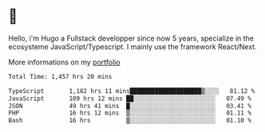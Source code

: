 # 👋 

Hello, i'm Hugo a Fullstack developper since now 5 years, specialize in the ecosysteme JavaScript/Typescript. I mainly use the framework React/Next.

More informations on my [portfolio](https://hcampos.fr)

<!--START_SECTION:waka-->

```txt
Total Time: 1,457 hrs 20 mins

TypeScript       1,182 hrs 11 mins████████████████████▒░░░░   81.12 %
JavaScript       109 hrs 12 mins ██░░░░░░░░░░░░░░░░░░░░░░░   07.49 %
JSON             49 hrs 41 mins  █░░░░░░░░░░░░░░░░░░░░░░░░   03.41 %
PHP              16 hrs 12 mins  ▒░░░░░░░░░░░░░░░░░░░░░░░░   01.11 %
Bash             16 hrs          ▒░░░░░░░░░░░░░░░░░░░░░░░░   01.10 %
```

<!--END_SECTION:waka-->
